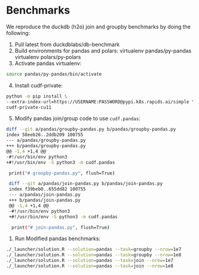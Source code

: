 # Benchmarks

We reproduce the duckdb (h2o) join and groupby benchmarks by doing the
following:

1. Pull latest from duckdblabs/db-benchmark
2. Build environments for pandas and polars: virtualenv pandas/py-pandas virtualenv polars/py-polars
3. Activate pandas virtualenv:

```bash
source pandas/py-pandas/bin/activate
```

4. Install cudf-private:

```bash
python -m pip install \
--extra-index-url=https://USERNAME:PASSWORD@pypi.k8s.rapids.ai/simple \
cudf-private-cu11
```

5. Modify pandas join/group code to use `cudf.pandas`:

```bash
diff --git a/pandas/groupby-pandas.py b/pandas/groupby-pandas.py
index 58eeb26..2ddb209 100755
--- a/pandas/groupby-pandas.py
+++ b/pandas/groupby-pandas.py
@@ -1,4 +1,4 @@
-#!/usr/bin/env python3
+#!/usr/bin/env -S python3 -m cudf.pandas

 print("# groupby-pandas.py", flush=True)

 diff --git a/pandas/join-pandas.py b/pandas/join-pandas.py
 index f39beb0..655dd82 100755
 --- a/pandas/join-pandas.py
 +++ b/pandas/join-pandas.py
 @@ -1,4 +1,4 @@
 -#!/usr/bin/env python3
 +#!/usr/bin/env -S python3 -m cudf.pandas

  print("# join-pandas.py", flush=True)
```

  1. Run Modified pandas benchmarks:

```bash
./_launcher/solution.R --solution=pandas --task=groupby --nrow=1e7
./_launcher/solution.R --solution=pandas --task=groupby --nrow=1e8
./_launcher/solution.R --solution=pandas --task=join --nrow=1e7
./_launcher/solution.R --solution=pandas --task=join --nrow=1e8
```
